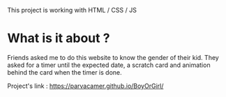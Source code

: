 This project is working with HTML / CSS / JS

# What is it about ? 
Friends asked me to do this website to know the gender of their kid. They asked for a timer until the expected date, a scratch card and animation behind the card when the timer is done.

Project's link : https://parvacamer.github.io/BoyOrGirl/
